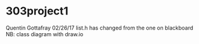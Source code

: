 # 303project1

Quentin Gottafray
02/26/17 
   list.h has changed from the one on blackboard  
NB: class diagram with draw.io
